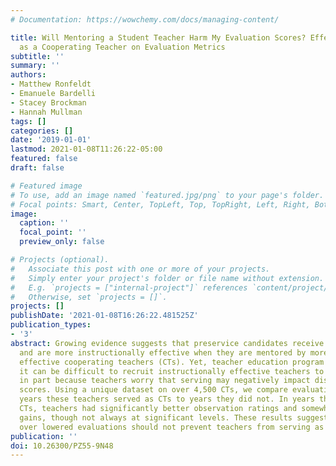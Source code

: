 ```yaml
---
# Documentation: https://wowchemy.com/docs/managing-content/

title: Will Mentoring a Student Teacher Harm My Evaluation Scores? Effects of Serving
  as a Cooperating Teacher on Evaluation Metrics
subtitle: ''
summary: ''
authors:
- Matthew Ronfeldt
- Emanuele Bardelli
- Stacey Brockman
- Hannah Mullman
tags: []
categories: []
date: '2019-01-01'
lastmod: 2021-01-08T11:26:22-05:00
featured: false
draft: false

# Featured image
# To use, add an image named `featured.jpg/png` to your page's folder.
# Focal points: Smart, Center, TopLeft, Top, TopRight, Left, Right, BottomLeft, Bottom, BottomRight.
image:
  caption: ''
  focal_point: ''
  preview_only: false

# Projects (optional).
#   Associate this post with one or more of your projects.
#   Simply enter your project's folder or file name without extension.
#   E.g. `projects = ["internal-project"]` references `content/project/deep-learning/index.md`.
#   Otherwise, set `projects = []`.
projects: []
publishDate: '2021-01-08T16:26:22.481525Z'
publication_types:
- '3'
abstract: Growing evidence suggests that preservice candidates receive better coaching
  and are more instructionally effective when they are mentored by more instructionally
  effective cooperating teachers (CTs). Yet, teacher education program leaders indicate
  it can be difficult to recruit instructionally effective teachers to serve as CTs,
  in part because teachers worry that serving may negatively impact district evaluation
  scores. Using a unique dataset on over 4,500 CTs, we compare evaluation scores during
  years these teachers served as CTs to years they did not. In years they served as
  CTs, teachers had significantly better observation ratings and somewhat better achievement
  gains, though not always at significant levels. These results suggest that concerns
  over lowered evaluations should not prevent teachers from serving as CTs.
publication: ''
doi: 10.26300/PZ55-9N48
---
```

